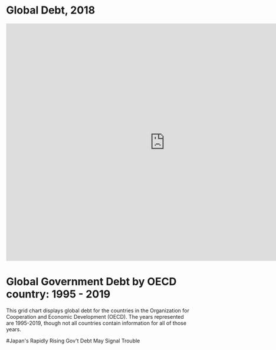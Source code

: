 # Global Debt, 2018 
<iframe src="https://data.oecd.org/chart/69u6" width="860" height="645" style="border: 0" mozallowfullscreen="true" webkitallowfullscreen="true" allowfullscreen="true"><a href="https://data.oecd.org/chart/69u6" target="_blank">OECD Chart: General government debt, Total, % of GDP, 2018</a></iframe>


# Global Government Debt by OECD country: 1995 - 2019

This grid chart displays global debt for the countries in the Organization for Cooperation and Economic Development (OECD). The years represented are 1995-2019, though not all countries contain information for all of those years.

<div class="flourish-embed flourish-chart" data-src="visualisation/4258350"><script src="https://public.flourish.studio/resources/embed.js"></script></div>

#Japan's Rapidly Rising Gov't Debt May Signal Trouble
<div class="flourish-embed flourish-scatter" data-src="visualisation/4266725"><script src="https://public.flourish.studio/resources/embed.js"></script></div>

